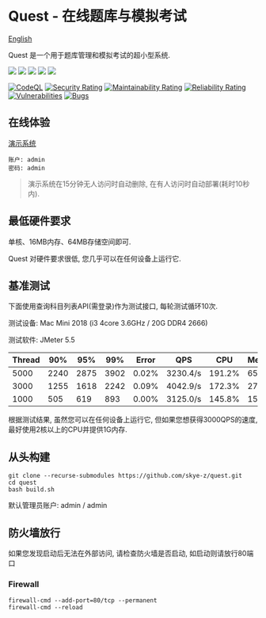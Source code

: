 # Quest - 在线题库与模拟考试

[English](README.md)

Quest 是一个用于题库管理和模拟考试的超小型系统.

[![](https://img.shields.io/badge/Go-1.20+-%2300ADD8?style=flat&logo=go)](go.work)
[![](https://img.shields.io/badge/Quest%20Service-1.0.2-green)](control)
[![](https://img.shields.io/badge/Quest%20Page-1.0.2-blue)](https://github.com/skye-z/quest-page)
[![](https://img.shields.io/badge/Quest%20Extension-1.0.0-red)](https://github.com/skye-z/quest-extension)
[![](https://img.shields.io/badge/License-GPL%20v3.0-orange)](LICENSE)

[![CodeQL](https://github.com/skye-z/quest/workflows/CodeQL/badge.svg)](https://github.com/skye-z/quest/security/code-scanning)
[![Security Rating](https://sonarcloud.io/api/project_badges/measure?project=skye-z_quest&metric=security_rating)](https://sonarcloud.io/summary/new_code?id=skye-z_quest)
[![Maintainability Rating](https://sonarcloud.io/api/project_badges/measure?project=skye-z_quest&metric=sqale_rating)](https://sonarcloud.io/summary/new_code?id=skye-z_quest)
[![Reliability Rating](https://sonarcloud.io/api/project_badges/measure?project=skye-z_quest&metric=reliability_rating)](https://sonarcloud.io/summary/new_code?id=skye-z_quest)
[![Vulnerabilities](https://sonarcloud.io/api/project_badges/measure?project=skye-z_quest&metric=vulnerabilities)](https://sonarcloud.io/summary/new_code?id=skye-z_quest)
[![Bugs](https://sonarcloud.io/api/project_badges/measure?project=skye-z_quest&metric=bugs)](https://sonarcloud.io/summary/new_code?id=skye-z_quest)

## 在线体验

[演示系统](https://quest.betax.dev)
```
账户: admin
密码: admin
```

> 演示系统在15分钟无人访问时自动删除, 在有人访问时自动部署(耗时10秒内).

## 最低硬件要求

单核、16MB内存、64MB存储空间即可.

Quest 对硬件要求很低, 您几乎可以在任何设备上运行它.

## 基准测试

下面使用查询科目列表API(需登录)作为测试接口, 每轮测试循环10次.

测试设备: Mac Mini 2018 (i3 4core 3.6GHz / 20G DDR4 2666)

测试软件: JMeter 5.5

| Thread | 90% | 95% | 99% | Error | QPS | CPU | Memory |
| ------ | --- | --- | --- | ----- | --- | --- | --- |
| 5000 | 2240 | 2875 | 3902 | 0.02% | 3230.4/s | 191.2% | 659MB |
| 3000 | 1255 | 1618 | 2242 | 0.09% | 4042.9/s | 172.3% | 275MB |
| 1000 | 505 | 619 | 893 | 0.00% | 3125.0/s | 145.8% | 154MB |

根据测试结果, 虽然您可以在任何设备上运行它, 但如果您想获得3000QPS的速度, 最好使用2核以上的CPU并提供1G内存.

## 从头构建
```shell
git clone --recurse-submodules https://github.com/skye-z/quest.git
cd quest
bash build.sh
```

默认管理员账户: admin / admin

## 防火墙放行

如果您发现启动后无法在外部访问, 请检查防火墙是否启动, 如启动则请放行80端口

### Firewall

```shell
firewall-cmd --add-port=80/tcp --permanent
firewall-cmd --reload
```
